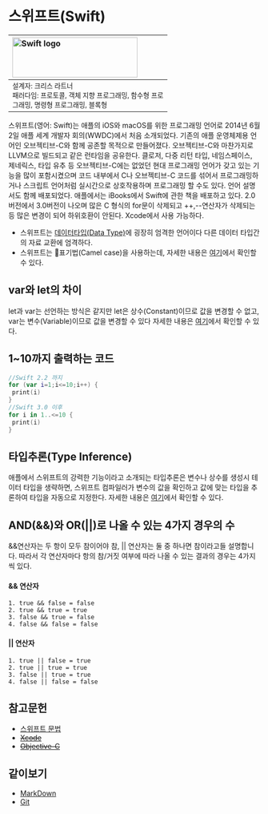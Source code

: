 # 스위프트(Swift)

|<img src="https://user-images.githubusercontent.com/45344633/75414509-1d3b7f80-596c-11ea-89a1-3137a3fcddd4.png" width="250px" height="80px" title="Swift logo" aligin="left"/>  
|:---|
|<sub>설계자: 크리스 라트너</sub><br/><sub>패러다임: 프로토콜, 객체 지향 프로그래밍, 함수형 프로<br/>그래밍, 명령형 프로그래밍, 블록형</sub><br/>

스위프트(영어: Swift)는 애플의 iOS와 macOS를 위한 프로그래밍 언어로 2014년 6월 2일 애플 세계 개발자 회의(WWDC)에서 처음 소개되었다. 기존의 애플 운영체제용 언어인 오브젝티브-C와 함께 공존할 목적으로 만들어졌다. 오브젝티브-C와 마찬가지로 LLVM으로 빌드되고 같은 런타임을 공유한다. 클로저, 다중 리턴 타입, 네임스페이스, 제네릭스, 타입 유추 등 오브젝티브-C에는 없었던 현대 프로그래밍 언어가 갖고 있는 기능을 많이 포함시켰으며 코드 내부에서 C나 오브젝티브-C 코드를 섞어서 프로그래밍하거나 스크립트 언어처럼 실시간으로 상호작용하며 프로그래밍 할 수도 있다. 언어 설명서도 함께 배포되었다. 애플에서는 iBooks에서 Swift에 관한 책을 배포하고 있다. 2.0버전에서 3.0버전이 나오며 많은 C 형식의 for문이 삭제되고 ++,--연산자가 삭제되는 등 많은 변경이 되어 하위호환이 안된다. Xcode에서 사용 가능하다.

* 스위프트는 [데이터타입(Data Type)](swift_syntex#13데이터-타입data-type)에 굉장히 엄격한 언어이다 다른 데이터 타입간의 자료 교환에 엄격하다.
* 스위프트는 🐫표기법(Camel case)을 사용하는데, 자세한 내용은 [여기](Swift_Syntex#111네이밍-룰naming-rule)에서 확인할 수 있다.

## var와 let의 차이
let과 var는 선언하는 방식은 같지만 let은 상수(Constant)이므로 값을 변경할 수 없고, var는 변수(Variable)이므로 값을 변경할 수 있다 자세한 내용은 [여기](swift_syntex#12상수와-변수)에서 확인할 수 있다.
## 1~10까지 출력하는 코드
```swift
//Swift 2.2 까지
for (var i=1;i<=10;i++) {
 print(i)
}
//Swift 3.0 이후
for i in 1..<=10 {
 print(i)
}
```
## 타입추론(Type Inference)
애플에서 스위프트의 강력한 기능이라고 소개되는 타입추론은 변수나 상수를 생성시 테이터 타입을 생략하면, 스위프트 컴파일러가 변수의 값을 확인하고 값에 맞는 타입을 추론하여 타입을 자동으로 지정한다. 자세한 내용은 [여기](Type_Inference)에서 확인할 수 있다.
## AND(&&)와 OR(||)로 나올 수 있는 4가지 경우의 수
&&연산자는 두 항이 모두 참이어야 참, || 연산자는 둘 중 하나면 참이라고들 설명합니다. 따라서 각 연산자마다 항의 참/거짓 여부에 따라 나올 수 있는 결과의 경우는 4가지씩 있다.
#### && 연산자
```
1. true && false = false
2. true && true = true
3. false && true = false
4. false && false = false
```
#### || 연산자
```
1. true || false = true
2. true || true = true
3. false || true = true
4. false || false = false
```

## 참고문헌
* [스위프트 문법](swift_syntex)
* ~~[Xcode](Xcode_info)~~
* ~~[Objective-C](ObjectiveC_info)~~
## 같이보기
* [MarkDown](https://github.com/devyhan93/Markdown/wiki#%EB%A7%88%ED%81%AC%EB%8B%A4%EC%9A%B4markdown)
* [Git](https://github.com/devyhan93/Git/wiki#%EA%B9%83git)

